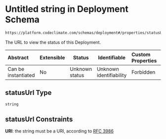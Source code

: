 # Untitled string in Deployment Schema

```txt
https://platform.codeclimate.com/schemas/deployment#/properties/statusUrl
```

The URL to view the status of this Deployment.


| Abstract            | Extensible | Status         | Identifiable            | Custom Properties | Additional Properties | Access Restrictions | Defined In                                                                              |
| :------------------ | ---------- | -------------- | ----------------------- | :---------------- | --------------------- | ------------------- | --------------------------------------------------------------------------------------- |
| Can be instantiated | No         | Unknown status | Unknown identifiability | Forbidden         | Allowed               | none                | [Deployment.schema.json\*](../../schemas/Deployment.schema.json "open original schema") |

## statusUrl Type

`string`

## statusUrl Constraints

**URI**: the string must be a URI, according to [RFC 3986](https://tools.ietf.org/html/rfc4291 "check the specification")
